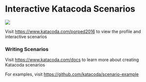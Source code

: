 # Interactive Katacoda Scenarios

[![](http://shields.katacoda.com/katacoda/porped2016/count.svg)](https://www.katacoda.com/porped2016 "Get your profile on Katacoda.com")

Visit https://www.katacoda.com/porped2016 to view the profile and interactive scenarios

### Writing Scenarios
Visit https://www.katacoda.com/docs to learn more about creating Katacoda scenarios

For examples, visit https://github.com/katacoda/scenario-example
